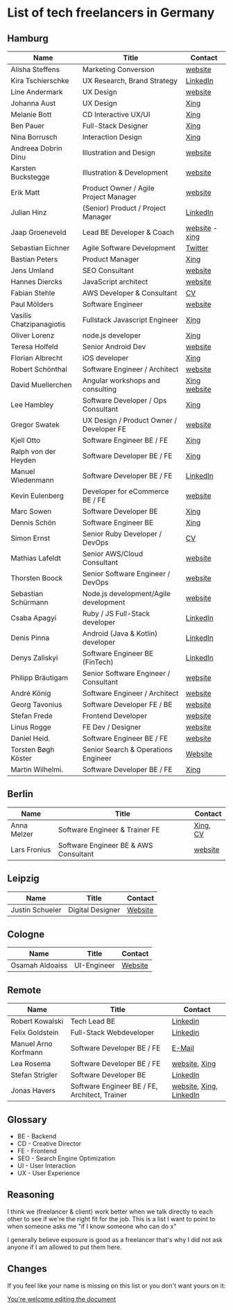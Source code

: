 # List of tech freelancers in Germany

## Hamburg

| Name                     | Title                                    | Contact                                                                                  |
| ------------------------ | ---------------------------------------- | ---------------------------------------------------------------------------------------- |
| Alisha Steffens          | Marketing Conversion                     | [website](https://www.alisha-steffens.de/)                                               |
| Kira Tschierschke        | UX Research, Brand Strategy              | [LinkedIn](https://www.linkedin.com/in/kira-tschierschke/)                               |
| Line Andermark           | UX Design                                | [website](https://www.andermark.com/)                                                    |
| Johanna Aust             | UX Design                                | [Xing](https://www.xing.com/profile/Johanna_Aust)                                        |
| Melanie Bott             | CD Interactive UX/UI                     | [Xing](https://www.xing.com/profile/Melanie_Bott4)                                       |
| Ben Pauer                | Full-Stack Designer                      | [Xing](https://www.xing.com/profile/Benjamin_Pauer/)                                     |
| Nina Borrusch            | Interaction Design                       | [Xing](https://www.xing.com/profile/Nina_Borrusch/)                                      |
| Andreea Dobrin Dinu      | Illustration and Design                  | [website](http://summerkidworks.com/)                                                    |
| Karsten Buckstegge       | Illustration & Development               | [website](https://karstenbuckstegge.de/)                                                 |
| Erik Matt                | Product Owner / Agile Project Manager    | [website](https://www.erikmatt.de/)                                                      |
| Julian Hinz              | (Senior) Product / Project Manager       | [LinkedIn](https://www.linkedin.com/in/julian-hinz/)                                     |
| Jaap Groeneveld          | Lead BE Developer & Coach                | [website](http://jgroeneveld.de/) - [xing](https://www.xing.com/profile/Jaap_Groeneveld) |
| Sebastian Eichner        | Agile Software Development               | [Twitter](https://twitter.com/stdout)                                                    |
| Bastian Peters           | Product Manager                          | [Xing](https://www.xing.com/profile/Bastian_Peters10)                                    |
| Jens Umland              | SEO Consultant                           | [website](http://jumland.de/)                                                            |
| Hannes Diercks           | JavaScript architect                     | [website](https://xiphe.github.io/)                                                      |
| Fabian Stehle            | AWS Developer & Consultant               | [CV](cv.fstehle.com)                                                                     |
| Paul Mölders             | Software Engineer                        | [website](https://www.p0wl.space/)                                                       |
| Vasilis Chatzipanagiotis | Fullstack Javascript Engineer            | [Xing](https://www.xing.com/profile/Vasilis_Chatzipanagiotis)                            |
| Oliver Lorenz            | node.js developer                        | [Xing](https://www.xing.com/profile/Oliver_Lorenz29/cv)                                  |
| Teresa Holfeld           | Senior Android Dev                       | [website](https://teresaholfeld.com/)                                                    |
| Florian Albrecht         | iOS developer                            | [Xing](https://www.xing.com/profile/Florian_Albrecht10/cv)                               |
| Robert Schönthal         | Software Engineer / Architect            | [website](https://digitalkaoz.net)                                                       |
| David Muellerchen        | Angular workshops and consulting         | [Xing](https://www.xing.com/profile/David_Muellerchen) [website](https://webdave.de)     |
| Lee Hambley              | Software Developer / Ops Consultant      | [Xing](https://www.xing.com/profile/Lee_Hambley)                                         |
| Gregor Swatek            | UX Design / Product Owner / Developer FE | [website](http://www.vonfoorn.com)                                                       |
| Kjell Otto               | Software Engineer BE / FE                | [Xing](https://www.xing.com/profile/Kjell_Otto/cv)                                       |
| Ralph von der Heyden     | Software Developer BE / FE               | [Xing](https://www.xing.com/profile/Ralph_vonderHeyden)                                  |
| Manuel Wiedenmann        | Software Developer BE / FE               | [LinkedIn](https://www.linkedin.com/in/manuel-wiedenmann/)                               |
| Kevin Eulenberg          | Developer for eCommerce BE / FE          | [website](http://frontend.hamburg/)                                                      |
| Marc Sowen               | Software Developer BE                    | [Xing](https://www.xing.com/profile/Marc_Sowen)                                          |
| Dennis Schön             | Software Engineer BE                     | [Xing](https://www.xing.com/profile/DennisSchoen)                                        |
| Simon Ernst              | Senior Ruby Developer / DevOps           | [CV](https://simonernst.com/cv/)                                                         |
| Mathias Lafeldt          | Senior AWS/Cloud Consultant              | [website](https://sharpend.io)                                                           |
| Thorsten Boock           | Senior Software Engineer / DevOps        | [website](https://codegy.de/)                                                            |
| Sebastian Schürmann      | Node.js development/Agile development    | [website](https://sebs.github.io)                                                        |
| Csaba Apagyi             | Ruby / JS Full-Stack developer           | [LinkedIn](https://www.linkedin.com/in/csaba-apagyi/)                                    |
| Denis Pinna              | Android (Java & Kotlin) developer        | [LinkedIn](https://www.linkedin.com/in/denis-pinna-7495298a/)                            |
| Denys Zaliskyi           | Software Engineer BE (FinTech)           | [LinkedIn](https://www.linkedin.com/in/dzdidi/)                                          |
| Philipp Bräutigam        | Senior Software Engineer / Consultant    | [website](https://philipp-braeutigam.de)                                                 |
| André König              | Software Engineer / Architect            | [website](https://andrekoenig.de)                                                        |
| Georg Tavonius           | Software Developer FE / BE               | [website](https://www.tavonius.de)                                                       |
| Stefan Frede             | Frontend Developer                       | [website](https://www.frede.io/)                                                         |
| Linus Rogge              | FE Dev / Designer                        | [website](https://linuscodes.com)                                                        |
| Daniel Heid.             | Software Engineer BE / FE                | [website](https://www.daniel-heid.de/)                                                   |
| Torsten Bøgh Köster      | Senior Search & Operations Engineer      | [Website](https://www.thiswayup.de/)                                                     |
| Martin Wilhelmi.         | Software Developer BE / FE               | [Xing](https://www.xing.com/profile/Martin_Wilhelmi)                                     |

## Berlin

| Name         | Title                                 | Contact                                                                                               |
| ------------ | ------------------------------------- | ----------------------------------------------------------------------------------------------------- |
| Anna Melzer  | Software Engineer & Trainer FE        | [Xing](https://www.xing.com/profile/Anna_Melzer), [CV](https://stackoverflow.com/users/story/1554773) |
| Lars Fronius | Software Engineer BE & AWS Consultant | [website](https://fronius.me)                                                                         |

## Leipzig

| Name            | Title            | Contact                           |
| --------------- | ---------------- | --------------------------------- |
| Justin Schueler | Digital Designer | [Website](https://jschueler.com/) |

## Cologne

| Name            | Title       | Contact                            |
| --------------- | ----------- | ---------------------------------- |
| Osamah Aldoaiss | UI-Engineer | [Website](https://www.aldoaiss.de) |

## Remote

| Name                 | Title                                         | Contact                                                                                                                                     |
| -------------------- | --------------------------------------------- | ------------------------------------------------------------------------------------------------------------------------------------------- |
| Robert Kowalski      | Tech Lead BE                                  | [Linkedin](https://www.linkedin.com/in/robert-kowalski-81372797/)                                                                           |
| Felix Goldstein      | Full-Stack Webdeveloper                       | [Linkedin](https://www.linkedin.com/in/felix-goldstein-3623293/)                                                                            |
| Manuel Arno Korfmann | Software Developer BE / FE                    | [E-Mail](mailto:manu@korfmann.info)                                                                                                         |
| Lea Rosema           | Software Developer BE / FE                    | [website](https://terabaud.github.io), [Xing](https://www.xing.com/profile/Lea_Rosema)                                                      |
| Stefan Strigler      | Software Developer BE                         | [LinkedIn](https://www.linkedin.com/in/stefan-strigler-78494b6b/)                                                                           |
| Jonas Havers         | Software Engineer BE / FE, Architect, Trainer | [website](https://jonas-havers.de), [Xing](https://www.xing.com/profile/Jonas_Havers), [LinkedIn](https://www.linkedin.com/in/jonashavers/) |

## Glossary

- BE - Backend
- CD - Creative Director
- FE - Frontend
- SEO - Search Engine Optimization
- UI - User Interaction
- UX - User Experience

## Reasoning

I think we (freelancer & client) work better when we talk directly to each other to see if we're the right fit for the job. This is a list I want to point to when someone asks me "if I know someone who can do x"

I generally believe exposure is good as a freelancer that's why I did not ask anyone if I am allowed to put them here.

## Changes

If you feel like your name is missing on this list or you don't want yours on it:

[You're welcome editing the document](https://github.com/lassediercks/list-of-tech-freelancers-in-hamburg/edit/master/readme.md)
